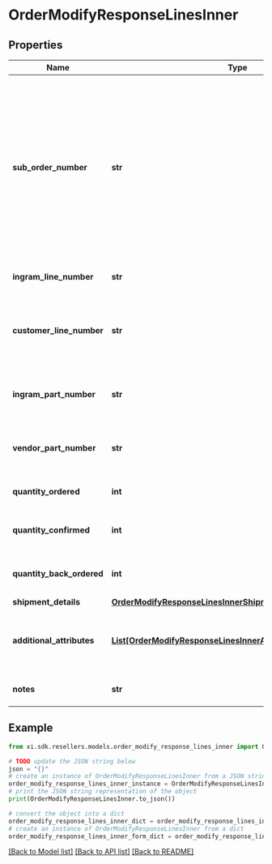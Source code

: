 # OrderModifyResponseLinesInner


## Properties

Name | Type | Description | Notes
------------ | ------------- | ------------- | -------------
**sub_order_number** | **str** | The sub order number. The two-digit prefix is the warehouse code of the warehouse nearest the reseller. The middle number is the order number. The two-digit suffix is the sub order number. | [optional] 
**ingram_line_number** | **str** | The IngramMicro line number. | [optional] 
**customer_line_number** | **str** | The reseller&#39;s line number for reference in their system. | [optional] 
**ingram_part_number** | **str** | The unique IngramMicro part number for the line item. | [optional] 
**vendor_part_number** | **str** | The vendor&#39;s part number for the line item. | [optional] 
**quantity_ordered** | **int** | The quantity ordered of the line item. | [optional] 
**quantity_confirmed** | **int** | The quantity confirmed of the line item. | [optional] 
**quantity_back_ordered** | **int** | The quantity backordered of the line item. | [optional] 
**shipment_details** | [**OrderModifyResponseLinesInnerShipmentDetails**](OrderModifyResponseLinesInnerShipmentDetails.md) |  | [optional] 
**additional_attributes** | [**List[OrderModifyResponseLinesInnerAdditionalAttributesInner]**](OrderModifyResponseLinesInnerAdditionalAttributesInner.md) | SAP requested and country-specific line level details. | [optional] 
**notes** | **str** | Line-level notes for the order. | [optional] 

## Example

```python
from xi.sdk.resellers.models.order_modify_response_lines_inner import OrderModifyResponseLinesInner

# TODO update the JSON string below
json = "{}"
# create an instance of OrderModifyResponseLinesInner from a JSON string
order_modify_response_lines_inner_instance = OrderModifyResponseLinesInner.from_json(json)
# print the JSON string representation of the object
print(OrderModifyResponseLinesInner.to_json())

# convert the object into a dict
order_modify_response_lines_inner_dict = order_modify_response_lines_inner_instance.to_dict()
# create an instance of OrderModifyResponseLinesInner from a dict
order_modify_response_lines_inner_form_dict = order_modify_response_lines_inner.from_dict(order_modify_response_lines_inner_dict)
```
[[Back to Model list]](../README.md#documentation-for-models) [[Back to API list]](../README.md#documentation-for-api-endpoints) [[Back to README]](../README.md)


